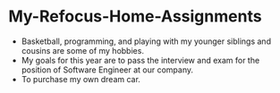 # My-Refocus-Home-Assignments


 - Basketball, programming, and playing with my younger siblings and cousins are some of my hobbies.
 - My goals for this year are to pass the interview and exam for the position of Software Engineer at our company.
 - To purchase my own dream car.
